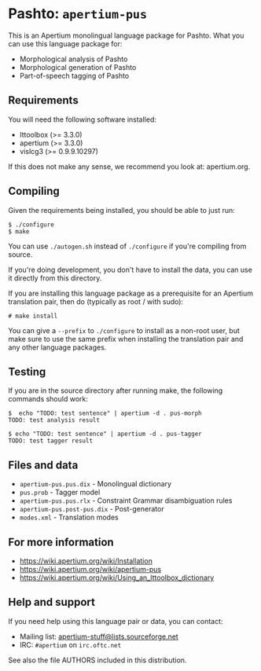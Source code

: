 Pashto: `apertium-pus`
===============================================================================

This is an Apertium monolingual language package for Pashto. What
you can use this language package for:

* Morphological analysis of Pashto
* Morphological generation of Pashto
* Part-of-speech tagging of Pashto

Requirements
-------------------------------------------------------------------------------

You will need the following software installed:

* lttoolbox (>= 3.3.0)
* apertium (>= 3.3.0)
* vislcg3 (>= 0.9.9.10297)

If this does not make any sense, we recommend you look at: apertium.org.

Compiling
-------------------------------------------------------------------------------

Given the requirements being installed, you should be able to just run:

    $ ./configure
    $ make

You can use `./autogen.sh` instead of `./configure` if you're compiling
from source.

If you're doing development, you don't have to install the data, you
can use it directly from this directory.

If you are installing this language package as a prerequisite for an
Apertium translation pair, then do (typically as root / with sudo):

    # make install

You can give a `--prefix` to `./configure` to install as a non-root user,
but make sure to use the same prefix when installing the translation
pair and any other language packages.

Testing
-------------------------------------------------------------------------------

If you are in the source directory after running make, the following
commands should work:

    $  echo "TODO: test sentence" | apertium -d . pus-morph
    TODO: test analysis result

    $ echo "TODO: test sentence" | apertium -d . pus-tagger
    TODO: test tagger result

Files and data
-------------------------------------------------------------------------------

* `apertium-pus.pus.dix`            - Monolingual dictionary
* `pus.prob`                        - Tagger model
* `apertium-pus.pus.rlx`            - Constraint Grammar disambiguation rules
* `apertium-pus.post-pus.dix`       - Post-generator
* `modes.xml`                       - Translation modes

For more information
-------------------------------------------------------------------------------

* https://wiki.apertium.org/wiki/Installation
* https://wiki.apertium.org/wiki/apertium-pus
* https://wiki.apertium.org/wiki/Using_an_lttoolbox_dictionary

Help and support
-------------------------------------------------------------------------------

If you need help using this language pair or data, you can contact:

* Mailing list: apertium-stuff@lists.sourceforge.net
* IRC: `#apertium` on `irc.oftc.net`

See also the file AUTHORS included in this distribution.
